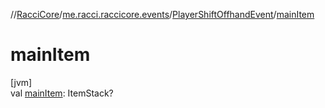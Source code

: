 //[RacciCore](../../../index.md)/[me.racci.raccicore.events](../index.md)/[PlayerShiftOffhandEvent](index.md)/[mainItem](main-item.md)

# mainItem

[jvm]\
val [mainItem](main-item.md): ItemStack?
